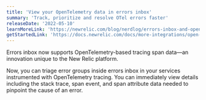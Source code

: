 ```yaml
---
title: 'View your OpenTelemetry data in errors inbox'
summary: 'Track, prioritize and resolve OTel errors faster'
releaseDate: '2022-05-10'
learnMoreLink: 'https://newrelic.com/blog/nerdlog/errors-inbox-and-opentelemetry'
getStartedLink: 'https://docs.newrelic.com/docs/more-integrations/open-source-telemetry-integrations/opentelemetry/opentelemetry-view-your-data/#explorer'
---
```

Errors inbox now supports OpenTelemetry-based tracing span data&#8212;an innovation unique to the New Relic platform.

Now, you can triage error groups inside errors inbox in your services instrumented with OpenTelemetry tracing. You can immediately view details including the stack trace, span event, and span attribute data needed to pinpoint the cause of an error.
